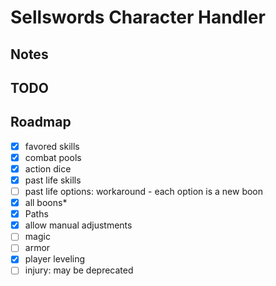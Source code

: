 # Sellswords Character Handler
## Notes
## TODO
## Roadmap
- [x] favored skills
- [x] combat pools
- [x] action dice
- [x] past life skills
- [ ] past life options: workaround - each option is a new boon
- [X] all boons*
- [X] Paths
- [X] allow manual adjustments
- [ ] magic
- [ ] armor
- [X] player leveling
- [ ] injury: may be deprecated